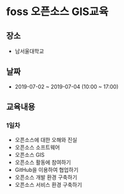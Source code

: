 ﻿# foss 오픈소스 GIS교육

## 장소
* 남서울대학교

## 날짜
* 2019-07-02  ~ 2019-07-04 (10:00 ~ 17:00)

## 교육내용
### 1일차
* 오픈소스에 대한 오해와 진실
* 오픈소스 소프트웨어
* 오픈소스 GIS
* 오픈소스 활동에 참여하기
* GitHub을 이용하여 협업하기
* 오픈소스 개발 환경 구축하기
* 오픈소스 서비스 환경 구축하기

